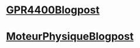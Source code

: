 # [GPR4400Blogpost](https://eleonoradps.github.io/GPR4400Blogpost)
# [MoteurPhysiqueBlogpost](https://eleonoradps.github.io/MoteurPhysiqueBlogpost)

